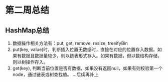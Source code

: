 # 第二周总结

## HashMap总结
1. 数据操作相关方法有：put, get, remove, resize, treeifyBin
2. put(key, value)时，判断插入位置无数据时，直接在对应的位置存入数据。如果有数据且数据量较少，则以链表形式存入。如果有数据，但以数结构存储，则以树操作存入。
3. get(key), 判断当前位置是否有数据，如果没有返回null，如果有则校验第一个node，通过链表或树查找值。
...后续再补上


  

